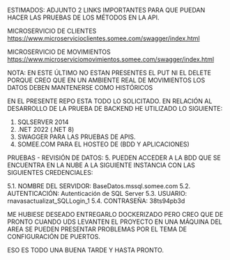 ESTIMADOS: ADJUNTO 2 LINKS IMPORTANTES PARA QUE PUEDAN HACER LAS PRUEBAS DE LOS MÉTODOS EN LA API.

MICROSERVICIO DE CLIENTES
https://www.microservicioclientes.somee.com/swagger/index.html

MICROSERVICIO DE MOVIMIENTOS
https://www.microserviciomovimientos.somee.com/swagger/index.html

NOTA: EN ESTE ÚLTIMO NO ESTAN PRESENTES EL PUT NI EL DELETE PORQUE CREO QUE 
EN UN AMBIENTE REAL DE MOVIMIENTOS LOS DATOS DEBEN MANTENERSE COMO HISTÓRICOS

EN EL PRESENTE REPO ESTA TODO LO SOLICITADO. EN RELACIÓN AL DESARROLLO DE LA PRUEBA DE BACKEND HE UTILIZADO LO SIGUIENTE:

1. SQLSERVER 2014
2. .NET 2022 (.NET 8)
3. SWAGGER PARA LAS PRUEBAS DE APIS.
4. SOMEE.COM PARA EL HOSTEO DE (BDD Y APLICACIONES)

PRUEBAS - REVISIÓN DE DATOS:
5. PUEDEN ACCEDER A LA BDD QUE SE ENCUENTRA EN LA NUBE A LA
SIGUIENTE INSTANCIA CON LAS SIGUIENTES CREDENCIALES:

5.1. NOMBRE DEL SERVIDOR: BaseDatos.mssql.somee.com
5.2. AUTENTICACIÓN:       Autenticación de SQL Server
5.3. USUARIO:             rnavasactualizat_SQLLogin_1
5.4. CONTRASEÑA:          38ts94pb3d


ME HUBIESE DESEADO ENTREGARLO DOCKERIZADO PERO CREO QUE DE PRONTO CUANDO UDS LEVANTEN EL PROYECTO EN UNA MÁQUINA DEL AREA SE PUEDEN PRESENTAR 
PROBLEMAS POR EL TEMA DE CONFIGURACIÓN DE PUERTOS.

ESO ES TODO UNA BUENA TARDE Y HASTA PRONTO.

   
